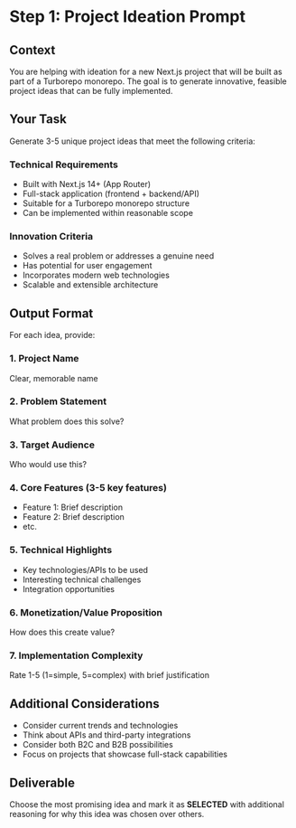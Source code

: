 # Step 1: Project Ideation Prompt

## Context
You are helping with ideation for a new Next.js project that will be built as part of a Turborepo monorepo. The goal is to generate innovative, feasible project ideas that can be fully implemented.

## Your Task
Generate 3-5 unique project ideas that meet the following criteria:

### Technical Requirements
- Built with Next.js 14+ (App Router)
- Full-stack application (frontend + backend/API)
- Suitable for a Turborepo monorepo structure
- Can be implemented within reasonable scope

### Innovation Criteria
- Solves a real problem or addresses a genuine need
- Has potential for user engagement
- Incorporates modern web technologies
- Scalable and extensible architecture

## Output Format
For each idea, provide:

### 1. Project Name
Clear, memorable name

### 2. Problem Statement
What problem does this solve?

### 3. Target Audience
Who would use this?

### 4. Core Features (3-5 key features)
- Feature 1: Brief description
- Feature 2: Brief description
- etc.

### 5. Technical Highlights
- Key technologies/APIs to be used
- Interesting technical challenges
- Integration opportunities

### 6. Monetization/Value Proposition
How does this create value?

### 7. Implementation Complexity
Rate 1-5 (1=simple, 5=complex) with brief justification

## Additional Considerations
- Consider current trends and technologies
- Think about APIs and third-party integrations
- Consider both B2C and B2B possibilities
- Focus on projects that showcase full-stack capabilities

## Deliverable
Choose the most promising idea and mark it as **SELECTED** with additional reasoning for why this idea was chosen over others.